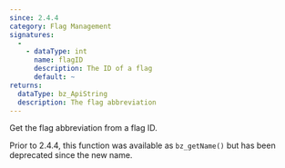 ```yaml
---
since: 2.4.4
category: Flag Management
signatures:
  -
    - dataType: int
      name: flagID
      description: The ID of a flag
      default: ~
returns:
  dataType: bz_ApiString
  description: The flag abbreviation
---
```


Get the flag abbreviation from a flag ID.

Prior to 2.4.4, this function was available as `bz_getName()` but has been deprecated since the new name.

